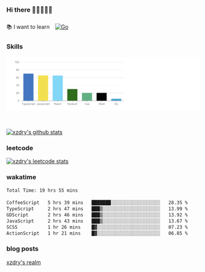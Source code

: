 ### Hi there 👋👋👋👋👋

 :books: I want to learn <a href="https://go.dev/" target="_blank"><img style="margin: 10px" src="https://profilinator.rishav.dev/skills-assets/go-original.svg" alt="Go" height="50" /></a>  

### Skills
![](img/2022-09-05-22-04-20.png)

<br />

[![xzdry's github stats](https://github-readme-stats.vercel.app/api?username=xzdry&count_private=true&show_icons=true&theme=vue)](https://github.com/xzdry)

### leetcode
[![xzdry's leetcode stats](https://leetcard.jacoblin.cool/xzdry-2?theme=light&font=Anek%20Kannada&site=cn)](https://leetcode.cn/u/xzdry-2/)

### wakatime
<!--START_SECTION:waka-->

```text
Total Time: 19 hrs 55 mins

CoffeeScript   5 hrs 39 mins   ███████░░░░░░░░░░░░░░░░░░   28.35 %
TypeScript     2 hrs 47 mins   ███▒░░░░░░░░░░░░░░░░░░░░░   13.99 %
GDScript       2 hrs 46 mins   ███▒░░░░░░░░░░░░░░░░░░░░░   13.92 %
JavaScript     2 hrs 43 mins   ███▒░░░░░░░░░░░░░░░░░░░░░   13.67 %
SCSS           1 hr 26 mins    █▓░░░░░░░░░░░░░░░░░░░░░░░   07.23 %
ActionScript   1 hr 21 mins    █▓░░░░░░░░░░░░░░░░░░░░░░░   06.85 %
```

<!--END_SECTION:waka-->

### blog posts
[xzdry's realm](https://www.justdry.net/)
